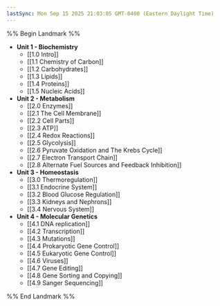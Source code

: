 ```yaml
---
lastSync: Mon Sep 15 2025 21:03:05 GMT-0400 (Eastern Daylight Time)
---
```

%% Begin Landmark %%
- **Unit 1 - Biochemistry**
	- [[1.0 Intro]]
	- [[1.1 Chemistry of Carbon]]
	- [[1.2 Carbohydrates]]
	- [[1.3 Lipids]]
	- [[1.4 Proteins]]
	- [[1.5 Nucleic Acids]]
- **Unit 2 - Metabolism**
	- [[2.0 Enzymes]]
	- [[2.1 The Cell Membrane]]
	- [[2.2 Cell Parts]]
	- [[2.3 ATP]]
	- [[2.4 Redox Reactions]]
	- [[2.5 Glycolysis]]
	- [[2.6 Pyruvate Oxidation and The Krebs Cycle]]
	- [[2.7 Electron Transport Chain]]
	- [[2.8 Alternate Fuel Sources and Feedback Inhibition]]
- **Unit 3 - Homeostasis**
	- [[3.0 Thermoregulation]]
	- [[3.1 Endocrine System]]
	- [[3.2 Blood Glucose Regulation]]
	- [[3.3 Kidneys and Nephrons]]
	- [[3.4 Nervous System]]
- **Unit 4 - Molecular Genetics**
	- [[4.1 DNA replication]]
	- [[4.2 Transcription]]
	- [[4.3 Mutations]]
	- [[4.4 Prokaryotic Gene Control]]
	- [[4.5 Eukaryotic Gene Control]]
	- [[4.6 Viruses]]
	- [[4.7 Gene Editing]]
	- [[4.8 Gene Sorting and Copying]]
	- [[4.9 Sanger Sequencing]]

%% End Landmark %%